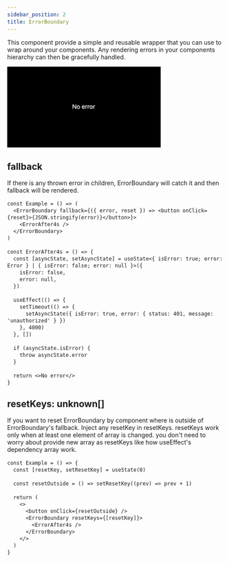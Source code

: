 ```yaml
---
sidebar_position: 2
title: ErrorBoundary
---
```


This component provide a simple and reusable wrapper that you can use to wrap around your components. Any rendering errors in your components hierarchy can then be gracefully handled.

![Example banner](./../../static/gif/errorboundary-example.gif)

## fallback

If there is any thrown error in children, ErrorBoundary will catch it and then fallback will be rendered.

```tsx
const Example = () => (
  <ErrorBoundary fallback={({ error, reset }) => <button onClick={reset}>{JSON.stringify(error)}</button>}>
    <ErrorAfter4s />
  </ErrorBoundary>
)

const ErrorAfter4s = () => {
  const [asyncState, setAsyncState] = useState<{ isError: true; error: Error } | { isError: false; error: null }>({
    isError: false,
    error: null,
  })

  useEffect(() => {
    setTimeout(() => {
      setAsyncState({ isError: true, error: { status: 401, message: 'unauthorized' } })
    }, 4000)
  }, [])

  if (asyncState.isError) {
    throw asyncState.error
  }

  return <>No error</>
}
```

## resetKeys: unknown[]

If you want to reset ErrorBoundary by component where is outside of ErrorBoundary's fallback. Inject any resetKey in resetKeys. resetKeys work only when at least one element of array is changed. you don't need to worry about provide new array as resetKeys like how useEffect's dependency array work.

```tsx
const Example = () => {
  const [resetKey, setResetKey] = useState(0)

  const resetOutside = () => setResetKey((prev) => prev + 1)

  return (
    <>
      <button onClick={resetOutside} />
      <ErrorBoundary resetKeys={[resetKey]}>
        <ErrorAfter4s />
      </ErrorBoundary>
    </>
  )
}
```
